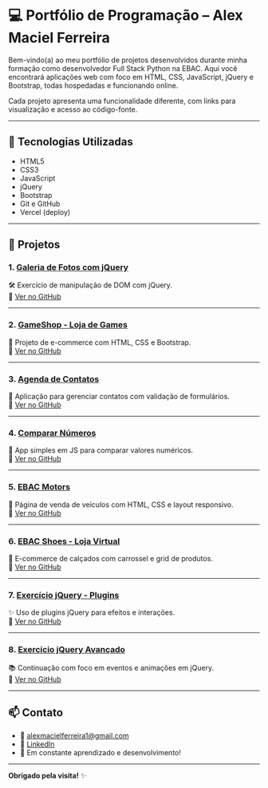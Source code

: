 # 💻 Portfólio de Programação – Alex Maciel Ferreira

Bem-vindo(a) ao meu portfólio de projetos desenvolvidos durante minha formação como desenvolvedor Full Stack Python na EBAC. Aqui você encontrará aplicações web com foco em HTML, CSS, JavaScript, jQuery e Bootstrap, todas hospedadas e funcionando online.

Cada projeto apresenta uma funcionalidade diferente, com links para visualização e acesso ao código-fonte.

---

## 🚀 Tecnologias Utilizadas

- HTML5
- CSS3
- JavaScript
- jQuery
- Bootstrap
- Git e GitHub
- Vercel (deploy)

---

## 📂 Projetos

### 1. [Galeria de Fotos com jQuery](https://amf-jquery-galeria-fotos.vercel.app/)
🛠️ Exercício de manipulação de DOM com jQuery.  
📁 [Ver no GitHub](https://github.com/alexmacielferreira1/JQUERY_EXERCICIO)

---

### 2. [GameShop - Loja de Games](https://site-gamesshop-omega-six.vercel.app/)
🛒 Projeto de e-commerce com HTML, CSS e Bootstrap.  
📁 [Ver no GitHub](https://github.com/alexmacielferreira1/GAMESHOP_EXERCICIO_EBAC)

---

### 3. [Agenda de Contatos](https://agenda-de-contatos-psi-pearl.vercel.app/)
📇 Aplicação para gerenciar contatos com validação de formulários.  
📁 [Ver no GitHub](https://github.com/alexmacielferreira1/AGENDA_CONTATOS_EXERCICIO_EBAC)

---

### 4. [Comparar Números](https://exercicio-html-js-teal.vercel.app/)
🔢 App simples em JS para comparar valores numéricos.  
📁 [Ver no GitHub](https://github.com/alexmacielferreira1/COMPARAR-NUMEROS_EXERCICIO_EBAC)

---

### 5. [EBAC Motors](https://ebac-motors-exercicio-ebac.vercel.app/)
🚗 Página de venda de veículos com HTML, CSS e layout responsivo.  
📁 [Ver no GitHub](https://github.com/alexmacielferreira1/EBAC-MOTORS_EXERCICIO_EBAC)

---

### 6. [EBAC Shoes - Loja Virtual](https://ebac-shoes-store-phi.vercel.app/)
👟 E-commerce de calçados com carrossel e grid de produtos.  
📁 [Ver no GitHub](https://github.com/alexmacielferreira1/ebac-shoes---store)

---

### 7. [Exercício jQuery - Plugins](https://jquery-exercicio-ebac.vercel.app/)
✨ Uso de plugins jQuery para efeitos e interações.  
📁 [Ver no GitHub](https://github.com/alexmacielferreira1/plugins-jquery-exercicio)

---

### 8. [Exercício jQuery Avançado](https://jquery-exercicio-ebac-2.vercel.app/)
📚 Continuação com foco em eventos e animações em jQuery.  
📁 [Ver no GitHub](https://github.com/alexmacielferreira1/JQUERY_EXERCICIO_EBAC2)

---

## 📫 Contato

- 📧 alexmacielferreira1@gmail.com  
- 💼 [LinkedIn](https://www.linkedin.com/in/alexmacielferreira1)  
- 🧠 Em constante aprendizado e desenvolvimento!

---

**Obrigado pela visita!** ✨  
